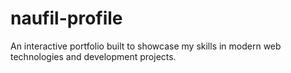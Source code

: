 # naufil-profile
An interactive portfolio built to showcase my skills in modern web technologies and development projects.
